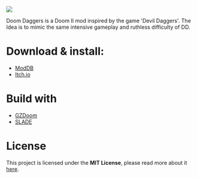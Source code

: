 <img src="https://i.imgur.com/eb3ehlu.png">

Doom Daggers is a Doom II mod inspired by the game 'Devil Daggers'.
The Idea is to mimic the same intensive gameplay and ruthless difficulty of DD.

# Download & install:
* [ModDB](https://www.moddb.com/mods/doom-daggers)
* [Itch.io](https://m3ir.itch.io/doom-daggers)

# Build with
* [GZDoom](https://github.com/m-x-d/GZDoom-Builder)
* [SLADE](https://github.com/sirjuddington/SLADE)

# License 
This project is licensed under the **MIT License**, please read more about it [here](https://en.wikipedia.org/wiki/MIT_License).

